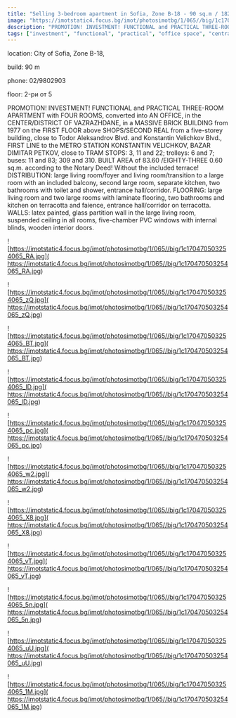 ```yaml
---
title: "Selling 3-bedroom apartment in Sofia, Zone B-18 - 90 sq.m / 182,900 EUR :: imot.bg Ad"
image: "https://imotstatic4.focus.bg/imot/photosimotbg/1/065//big/1c170470503254065_Fm.jpg"
description: "PROMOTION! INVESTMENT! FUNCTIONAL and PRACTICAL THREE-ROOM APARTMENT with FOUR ROOMS, converted into AN OFFICE, in the CENTER/DISTRICT OF VAZRAZHDANE, in a MASSIVE BRICK BUILDING from 1977 on the FIRST FLOOR above SHOPS/SECOND REAL from a five-storey building, close to Todor Aleksandrov Blvd. and Konstantin Velichkov Blvd., FIRST LINE to the METRO STATION KONSTANTIN VELICHKOV, BAZAR DIMITAR PETKOV, close to TRAM STOPS: 3, 11 and 22; trolleys: 6 and 7; buses: 11 and 83; 309 and 310. BUILT AREA of 83.60 /EIGHTY-THREE 0.60 sq.m. according to the Notary Deed! Without the included terrace! DISTRIBUTION: large living room/foyer and living room/transition to a large room with an included balcony, second large room, separate kitchen, two bathrooms with toilet and shower, entrance hall/corridor. FLOORING: large living room and two large rooms with laminate flooring, two bathrooms and kitchen on terracotta and faience, entrance hall/corridor on terracotta. WALLS: latex painted, glass partition wall in the large living room, suspended ceiling in all rooms, five-chamber PVC windows with internal blinds, wooden interior doors."
tags: ["investment", "functional", "practical", "office space", "central location", "public transportation"]
---
```


location: City of Sofia, Zone B-18,

build: 90 m

phone: 02/9802903

floor: 2-ри от 5

PROMOTION! INVESTMENT! FUNCTIONAL and PRACTICAL THREE-ROOM APARTMENT with FOUR ROOMS, converted into AN OFFICE, in the CENTER/DISTRICT OF VAZRAZHDANE, in a MASSIVE BRICK BUILDING from 1977 on the FIRST FLOOR above SHOPS/SECOND REAL from a five-storey building, close to Todor Aleksandrov Blvd. and Konstantin Velichkov Blvd., FIRST LINE to the METRO STATION KONSTANTIN VELICHKOV, BAZAR DIMITAR PETKOV, close to TRAM STOPS: 3, 11 and 22; trolleys: 6 and 7; buses: 11 and 83; 309 and 310. BUILT AREA of 83.60 /EIGHTY-THREE 0.60 sq.m. according to the Notary Deed! Without the included terrace! DISTRIBUTION: large living room/foyer and living room/transition to a large room with an included balcony, second large room, separate kitchen, two bathrooms with toilet and shower, entrance hall/corridor. FLOORING: large living room and two large rooms with laminate flooring, two bathrooms and kitchen on terracotta and faience, entrance hall/corridor on terracotta. WALLS: latex painted, glass partition wall in the large living room, suspended ceiling in all rooms, five-chamber PVC windows with internal blinds, wooden interior doors.


![https://imotstatic4.focus.bg/imot/photosimotbg/1/065//big/1c170470503254065_RA.jpg]( https://imotstatic4.focus.bg/imot/photosimotbg/1/065//big/1c170470503254065_RA.jpg)


![https://imotstatic4.focus.bg/imot/photosimotbg/1/065//big/1c170470503254065_zQ.jpg]( https://imotstatic4.focus.bg/imot/photosimotbg/1/065//big/1c170470503254065_zQ.jpg)


![https://imotstatic4.focus.bg/imot/photosimotbg/1/065//big/1c170470503254065_BT.jpg]( https://imotstatic4.focus.bg/imot/photosimotbg/1/065//big/1c170470503254065_BT.jpg)


![https://imotstatic4.focus.bg/imot/photosimotbg/1/065//big/1c170470503254065_lD.jpg]( https://imotstatic4.focus.bg/imot/photosimotbg/1/065//big/1c170470503254065_lD.jpg)


![https://imotstatic4.focus.bg/imot/photosimotbg/1/065//big/1c170470503254065_pc.jpg]( https://imotstatic4.focus.bg/imot/photosimotbg/1/065//big/1c170470503254065_pc.jpg)


![https://imotstatic4.focus.bg/imot/photosimotbg/1/065//big/1c170470503254065_w2.jpg]( https://imotstatic4.focus.bg/imot/photosimotbg/1/065//big/1c170470503254065_w2.jpg)


![https://imotstatic4.focus.bg/imot/photosimotbg/1/065//big/1c170470503254065_X8.jpg]( https://imotstatic4.focus.bg/imot/photosimotbg/1/065//big/1c170470503254065_X8.jpg)


![https://imotstatic4.focus.bg/imot/photosimotbg/1/065//big/1c170470503254065_vT.jpg]( https://imotstatic4.focus.bg/imot/photosimotbg/1/065//big/1c170470503254065_vT.jpg)


![https://imotstatic4.focus.bg/imot/photosimotbg/1/065//big/1c170470503254065_5n.jpg]( https://imotstatic4.focus.bg/imot/photosimotbg/1/065//big/1c170470503254065_5n.jpg)


![https://imotstatic4.focus.bg/imot/photosimotbg/1/065//big/1c170470503254065_uU.jpg]( https://imotstatic4.focus.bg/imot/photosimotbg/1/065//big/1c170470503254065_uU.jpg)


![https://imotstatic4.focus.bg/imot/photosimotbg/1/065//big/1c170470503254065_1M.jpg]( https://imotstatic4.focus.bg/imot/photosimotbg/1/065//big/1c170470503254065_1M.jpg)


